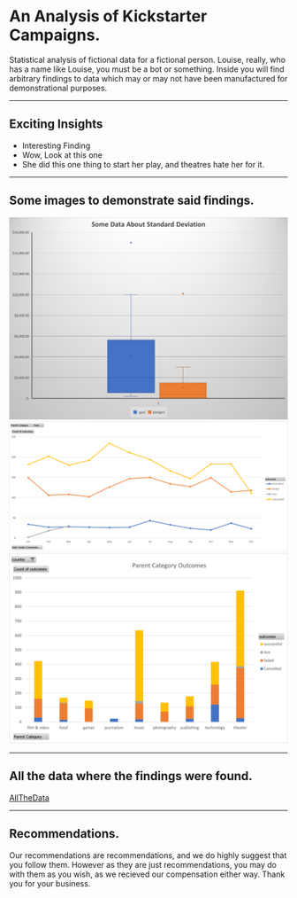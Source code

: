 # An Analysis of Kickstarter Campaigns.

Statistical analysis of fictional data for a fictional person.  Louise, really, who has a name like Louise, you must be a bot or something.  Inside you will find arbitrary findings to data which may or may not have been manufactured for demonstrational purposes.

---
## Exciting Insights

* Interesting Finding
* Wow, Look at this one
* She did this one thing to start her play, and theatres hate her for it.

---

## Some images to demonstrate said findings.
![image_name](StDev.png)
![image_name](OutcomesByMonth.png)
![image_name](ParentCategoryOutcomes.png)

---
## All the data where the findings were found.

[AllTheData](data-1-1-3-StarterBook.xlsx)

---
## Recommendations.

Our recommendations are recommendations, and we do highly suggest that you follow them.  However as they are just recommendations, you may do with them as you wish, as we recieved our compensation either way. Thank you for your business.
